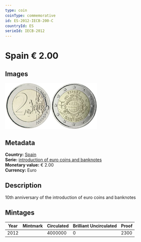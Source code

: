 ```yaml
---
type: coin
coinType: commemorative
id: ES-2012-IECB-200-C
countryId: ES
serieId: IECB-2012
---
```


# Spain € 2.00

## Images

<img src="../../Images/common-2007-200.webp" height="150" alt="Front image"><img src="Images/ES-2012-200.webp" height="150" alt="Back image">

## Metadata

**Country:** [Spain](../../Countries/Spain/index.md)\
**Serie:** [introduction of euro coins and banknotes](index.md)\
**Monetary value:** € 2.00\
**Currency:** Euro

## Description

10th anniversary of the introduction of euro coins and banknotes

## Mintages

| Year | Mintmark | Circulated | Brilliant Uncirculated | Proof |
| ---- | -------- | ---------- | ---------------------- | ----- |
| 2012 |          | 4000000    | 0                      | 2300  |

